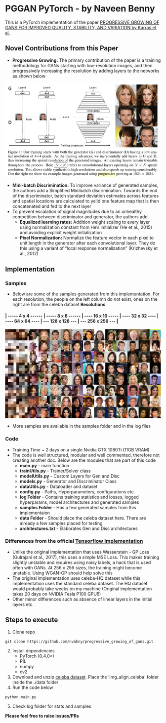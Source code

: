 # PGGAN PyTorch - by **Naveen Benny**
This is a PyTorch implementation of the paper [PROGRESSIVE GROWING OF GANS FOR IMPROVED QUALITY, STABILITY, AND VARIATION by Karras et al.](https://arxiv.org/abs/1710.10196) 

## Novel Contributions from this Paper
* **Progressive Growing:** The primary contribution of the paper is a training methodology for GANs starting with low-resolution images, and then progressively increasing the resolution by adding layers to the networks as shown below

<p align="center">
  <img src="/samples/figure.png">
</p>

* **Mini-batch Discrimination:** To improve variance of generated samples, the authors add a Simplified Minibatch discrimination. Towards the end of the discriminator, batch standard deviation estimates across features and spatial locations are calculated to yeild one feature map that is then concatenated and fed to the next layer 
* To prevent escalation of signal magnitudes due to an unhealthy competition between discriminator and generator, the authors add
  * **Equalized learning rates:** Addition weight scaling to every layer using normalization constant from He’s initializer (He et al., 2015) and avoiding explicit weight initialization
  * **Pixel Normalization:** Normalize the feature vector in each pixel to unit length in the generator after each convolutional layer. They do this using a variant of “local response normalization” (Krizhevsky et al., 2012)

## Implementation

### Samples
* Below are some of the samples generated from this implementation. For each resolution, the people on the left column do not exist, ones on the right are from the celeba dataset
**Resolutions**
#### | ----- 4 x 4 ------ | ----- 8 x 8 ------ | ---- 16 x 16 ----- | ---- 32 x 32 ---- | ---- 64 x 64 ---- | --- 128 x 128 --- | --- 256 x 256 --- |
<p align="center">
  <img src="/samples/compiled.png">
</p>

* More samples are available in the samples folder and in the log files

### Code
* Training Time ~ 2 days on a single Nvidia GTX 1080Ti (11GB VRAM)
* The code is well structured, modular and well commented, therefore not creating another doc. Below are the modules that are part of this code
  * **main.py** - main function
  * **trainUtils.py** - Trainer/Solver class 
  * **modelUtils.py** - Custom Layers for Gen and Disc
  * **models.py** - Generator and Discriminator Class
  * **dataUtils.py** - Dataloader and dataset 
  * **config.py** - Paths, Hyperparameters, configurations etc.
  * **log Folder** - Contains training statistics and losses, logged hyperparams, model architectures and generated samples
  * **samples Folder** - Has a few generated samples from this implementaion
  * **data Folder** - Should place the celeba dataset here. There are already a few samples placed for testing 
  * **architectures.txt** - Elaborates Gen and Disc architectures
### Differences from the official [Tensorflow Implementation](https://github.com/tkarras/progressive_growing_of_gans#progressive-growing-of-gans-for-improved-quality-stability-and-variation-official-tensorflow-implementation-of-the-iclr-2018-paper) 
  * Unlike the original implementation that uses Wasserstein - GP Loss (Gulrajani et al., 2017), this uses a simple MSE Loss. This makes training slightly unstable and requires using noisy labels, a hack that is used often with GANs. At 256 x 256 sizes, the training might become unstable. Using WGAN-GP should help solve this
  * The original implementation uses celeba-HQ dataset while this implementation uses the standard celeba dataset. The HQ dataset would probably take weeks on my machine (Original implementation takes 20 days on NVIDIA Tesla P100 GPU!!)
  * Other minor differences such as absence of linear layers in the initial layers etc.

## Steps to execute
1. Clone repo 
```
git clone https://github.com/nvnbny/progressive_growing_of_gans.git
```
2. Install dependencies 
    * PyTorch (0.4.0>)
    * PIL
    * numpy
    * cv2
3. Download and unzip [celeba dataset](https://www.kaggle.com/jessicali9530/celeba-dataset/version/2#_=_). Place the 'img_align_celeba' folder inside the ./data folder
4. Run the code below
```
python main.py
```
5. Check log folder for stats and samples

**Please feel free to raise issues/PRs**
